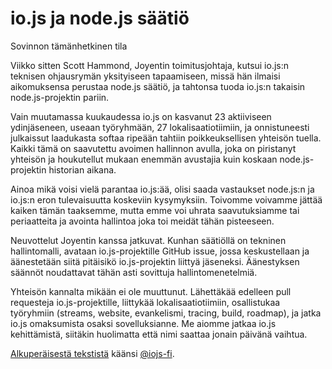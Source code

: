 # io.js ja node.js säätiö

Sovinnon tämänhetkinen tila

Viikko sitten Scott Hammond, Joyentin toimitusjohtaja, kutsui io.js:n teknisen ohjausrymän yksityiseen tapaamiseen, missä hän ilmaisi aikomuksensa perustaa node.js säätiö, ja tahtonsa tuoda io.js:n takaisin node.js-projektin pariin.

Vain muutamassa kuukaudessa io.js on kasvanut 23 aktiiviseen ydinjäseneen, useaan työryhmään, 27 lokalisaatiotiimiin, ja onnistuneesti julkaissut laadukasta softaa ripeään tahtiin poikkeuksellisen yhteisön tuella. Kaikki tämä on saavutettu avoimen hallinnon avulla, joka on piristanyt yhteisön ja houkutellut mukaan enemmän avustajia kuin koskaan node.js-projektin historian aikana.

Ainoa mikä voisi vielä parantaa io.js:ää, olisi saada vastaukset node.js:n ja io.js:n eron tulevaisuutta koskeviin kysymyksiin. Toivomme voivamme jättää kaiken tämän taaksemme, mutta emme voi uhrata saavutuksiamme tai periaatteita ja avointa hallintoa joka toi meidät tähän pisteeseen.

Neuvottelut Joyentin kanssa jatkuvat. Kunhan säätiöllä on tekninen hallintomalli, avataan io.js-projektille GitHub issue, jossa keskustellaan ja äänestetään siitä pitäisikö io.js-projektin liittyä jäseneksi. Äänestyksen säännöt noudattavat tähän asti sovittuja hallintomenetelmiä.

Yhteisön kannalta mikään ei ole muuttunut. Lähettäkää edelleen pull requesteja io.js-projektille, liittykää lokalisaatiotiimiin, osallistukaa työryhmiin (streams, website, evankelismi, tracing, build, roadmap), ja jatka io.js omaksumista osaksi sovelluksianne. Me aiomme jatkaa io.js kehittämistä, siitäkin huolimatta että nimi saattaa jonain päivänä vaihtua.

[Alkuperäisestä tekstistä](https://medium.com/@iojs/io-js-and-a-node-js-foundation-4e14699fb7be) käänsi [@iojs-fi](https://github.com/iojs/iojs-fi).
